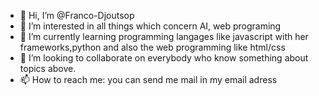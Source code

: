 - 👋 Hi, I’m @Franco-Djoutsop
- 👀 I’m interested in all things which concern AI, web programing
- 🌱 I’m currently learning programming langages like javascript with her frameworks,python and also the web programming like html/css
- 💞️ I’m looking to collaborate on everybody who know something about topics above.
- 📫 How to reach me: you can send me mail in my email adress

<!---
Franco-Djoutsop/Franco-Djoutsop is a ✨ special ✨ repository because its `README.md` (this file) appears on your GitHub profile.
You can click the Preview link to take a look at your changes.
--->
